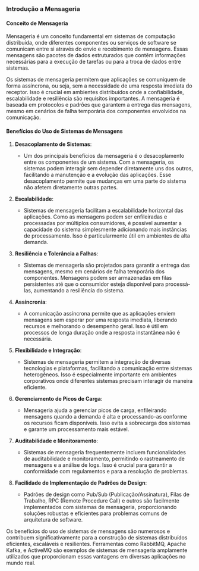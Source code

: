 ### Introdução a Mensageria

#### Conceito de Mensageria

Mensageria é um conceito fundamental em sistemas de computação distribuída, onde diferentes componentes ou serviços de software se comunicam entre si através do envio e recebimento de mensagens. Essas mensagens são pacotes de dados estruturados que contêm informações necessárias para a execução de tarefas ou para a troca de dados entre sistemas.

Os sistemas de mensageria permitem que aplicações se comuniquem de forma assíncrona, ou seja, sem a necessidade de uma resposta imediata do receptor. Isso é crucial em ambientes distribuídos onde a confiabilidade, escalabilidade e resiliência são requisitos importantes. A mensageria é baseada em protocolos e padrões que garantem a entrega das mensagens, mesmo em cenários de falha temporária dos componentes envolvidos na comunicação.

#### Benefícios do Uso de Sistemas de Mensagens

1. **Desacoplamento de Sistemas**: 
   - Um dos principais benefícios da mensageria é o desacoplamento entre os componentes de um sistema. Com a mensageria, os sistemas podem interagir sem depender diretamente uns dos outros, facilitando a manutenção e a evolução das aplicações. Esse desacoplamento permite que mudanças em uma parte do sistema não afetem diretamente outras partes.

2. **Escalabilidade**:
   - Sistemas de mensageria facilitam a escalabilidade horizontal das aplicações. Como as mensagens podem ser enfileiradas e processadas por múltiplos consumidores, é possível aumentar a capacidade do sistema simplesmente adicionando mais instâncias de processamento. Isso é particularmente útil em ambientes de alta demanda.

3. **Resiliência e Tolerância a Falhas**:
   - Sistemas de mensageria são projetados para garantir a entrega das mensagens, mesmo em cenários de falha temporária dos componentes. Mensagens podem ser armazenadas em filas persistentes até que o consumidor esteja disponível para processá-las, aumentando a resiliência do sistema.

4. **Assincronia**:
   - A comunicação assíncrona permite que as aplicações enviem mensagens sem esperar por uma resposta imediata, liberando recursos e melhorando o desempenho geral. Isso é útil em processos de longa duração onde a resposta instantânea não é necessária.

5. **Flexibilidade e Integração**:
   - Sistemas de mensageria permitem a integração de diversas tecnologias e plataformas, facilitando a comunicação entre sistemas heterogêneos. Isso é especialmente importante em ambientes corporativos onde diferentes sistemas precisam interagir de maneira eficiente.

6. **Gerenciamento de Picos de Carga**:
   - Mensageria ajuda a gerenciar picos de carga, enfileirando mensagens quando a demanda é alta e processando-as conforme os recursos ficam disponíveis. Isso evita a sobrecarga dos sistemas e garante um processamento mais estável.

7. **Auditabilidade e Monitoramento**:
   - Sistemas de mensageria frequentemente incluem funcionalidades de auditabilidade e monitoramento, permitindo o rastreamento de mensagens e a análise de logs. Isso é crucial para garantir a conformidade com regulamentos e para a resolução de problemas.

8. **Facilidade de Implementação de Padrões de Design**:
   - Padrões de design como Pub/Sub (Publicação/Assinatura), Filas de Trabalho, RPC (Remote Procedure Call) e outros são facilmente implementados com sistemas de mensageria, proporcionando soluções robustas e eficientes para problemas comuns de arquitetura de software.

Os benefícios do uso de sistemas de mensagens são numerosos e contribuem significativamente para a construção de sistemas distribuídos eficientes, escaláveis e resilientes. Ferramentas como RabbitMQ, Apache Kafka, e ActiveMQ são exemplos de sistemas de mensageria amplamente utilizados que proporcionam essas vantagens em diversas aplicações no mundo real.